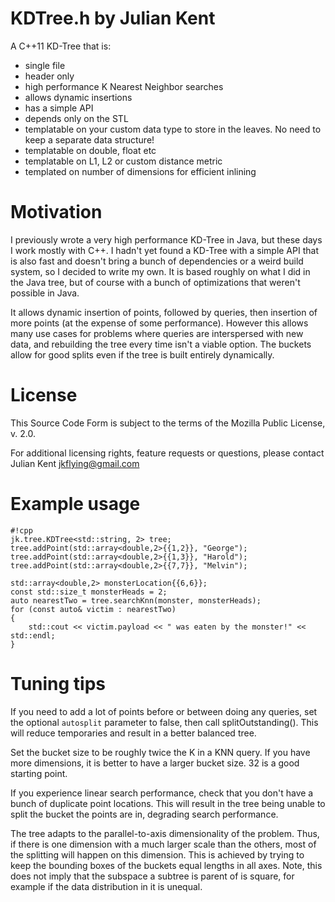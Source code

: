 # KDTree.h by Julian Kent #

A C++11 KD-Tree that is:

* single file
* header only
* high performance K Nearest Neighbor searches
* allows dynamic insertions
* has a simple API
* depends only on the STL
* templatable on your custom data type to store in the leaves. No need to keep a separate data structure!
* templatable on double, float etc
* templatable on L1, L2 or custom distance metric
* templated on number of dimensions for efficient inlining

# Motivation #

I previously wrote a very high performance KD-Tree in Java, but these days I work mostly with C++.
I hadn't yet found a KD-Tree with a simple API that is also fast and doesn't bring a bunch of dependencies
or a weird build system, so I decided to write my own. It is based roughly on what I did in the Java tree, but of
course with a bunch of optimizations that weren't possible in Java.

It allows dynamic insertion of points, followed by queries, then insertion of more points (at the expense of some performance).
However this allows many use cases for problems where queries are interspersed with new data, and rebuilding the tree
every time isn't a viable option. The buckets allow for good splits even if the tree is built entirely dynamically.

# License #

This Source Code Form is subject to the terms of the Mozilla Public
License, v. 2.0.

For additional licensing rights, feature requests or questions, please contact Julian Kent <jkflying@gmail.com>

# Example usage #
```
#!cpp
jk.tree.KDTree<std::string, 2> tree;
tree.addPoint(std::array<double,2>{{1,2}}, "George");
tree.addPoint(std::array<double,2>{{1,3}}, "Harold");
tree.addPoint(std::array<double,2>{{7,7}}, "Melvin");

std::array<double,2> monsterLocation{{6,6}};
const std::size_t monsterHeads = 2;
auto nearestTwo = tree.searchKnn(monster, monsterHeads);
for (const auto& victim : nearestTwo)
{
    std::cout << victim.payload << " was eaten by the monster!" << std::endl;
}
```
# Tuning tips #

If you need to add a lot of points before or between doing any queries, set the optional `autosplit` parameter to false,
then call splitOutstanding(). This will reduce temporaries and result in a better balanced tree.

Set the bucket size to be roughly twice the K in a KNN query. If you have more dimensions, it is better to have a
larger bucket size. 32 is a good starting point.

If you experience linear search performance, check that you don't have a bunch of duplicate point locations. This
will result in the tree being unable to split the bucket the points are in, degrading search performance.

The tree adapts to the parallel-to-axis dimensionality of the problem. Thus, if there is one dimension with a much
larger scale than the others, most of the splitting will happen on this dimension. This is achieved by trying to
keep the bounding boxes of the buckets equal lengths in all axes. Note, this does not imply that the subspace a
subtree is parent of is square, for example if the data distribution in it is unequal.
